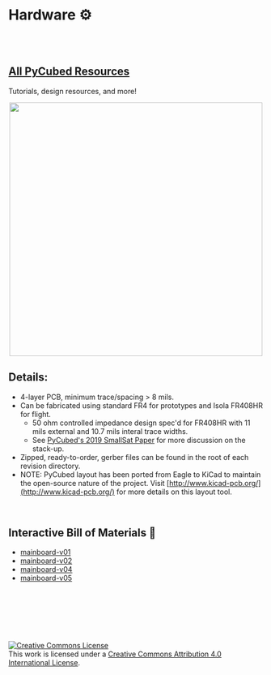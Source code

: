 # Hardware ⚙
<br><br>
## [All PyCubed Resources](https://www.notion.so/maholli/All-PyCubed-Resources-8738cab0dd0743239a3cde30c6066452)
Tutorials, design resources, and more!
<br>

<p align="middle">
  <img width="500" src="https://github.com/pycubed/documentation/blob/master/images/PyCubed_mainboard-v02.png">
</p>

## Details:
- 4-layer PCB, minimum trace/spacing > 8 mils.
- Can be fabricated using standard FR4 for prototypes and Isola FR408HR for flight.
  - 50 ohm controlled impedance design spec'd for FR408HR with 11 mils external and 10.7 mils interal trace widths.
  - See [PyCubed's 2019 SmallSat Paper](https://github.com/pycubed/documentation/blob/master/PyCubed_smallsat-paper.pdf) for more discussion on the stack-up.
- Zipped, ready-to-order, gerber files can be found in the root of each revision directory. 
- NOTE: PyCubed layout has been ported from Eagle to KiCad to maintain the open-source nature of the project. Visit [http://www.kicad-pcb.org/](http://www.kicad-pcb.org/) for more details on this layout tool.
<br>

## Interactive Bill of Materials 🛒
- [mainboard-v01](https://pycubed.github.io/hardware/mainboard-v01)
- [mainboard-v02](https://pycubed.github.io/hardware/mainboard-v02)
- [mainboard-v04](https://pycubed.github.io/hardware/mainboard-v04)
- [mainboard-v05](https://pycubed.github.io/hardware/mainboard-v05)
<br>
<br>
<br>
<br>
<br>
<br>
<a rel="license" href="http://creativecommons.org/licenses/by/4.0/"><img alt="Creative Commons License" style="border-width:0" src="https://i.creativecommons.org/l/by/4.0/88x31.png" /></a><br />This work is licensed under a <a rel="license" href="http://creativecommons.org/licenses/by/4.0/">Creative Commons Attribution 4.0 International License</a>.
